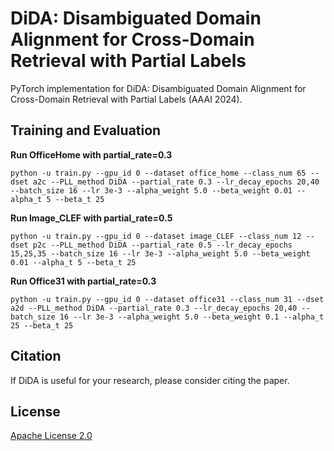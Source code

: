 
# DiDA: Disambiguated Domain Alignment for Cross-Domain Retrieval with Partial Labels
PyTorch implementation for DiDA: Disambiguated Domain Alignment for Cross-Domain Retrieval with Partial Labels (AAAI 2024).


## Training and Evaluation
**Run OfficeHome with partial_rate=0.3**
```shell
python -u train.py --gpu_id 0 --dataset office_home --class_num 65 --dset a2c --PLL_method DiDA --partial_rate 0.3 --lr_decay_epochs 20,40 --batch_size 16 --lr 3e-3 --alpha_weight 5.0 --beta_weight 0.01 --alpha_t 5 --beta_t 25
```


**Run Image_CLEF with partial_rate=0.5**
```shell
python -u train.py --gpu_id 0 --dataset image_CLEF --class_num 12 --dset p2c --PLL_method DiDA --partial_rate 0.5 --lr_decay_epochs 15,25,35 --batch_size 16 --lr 3e-3 --alpha_weight 5.0 --beta_weight 0.01 --alpha_t 5 --beta_t 25 
```


**Run Office31 with partial_rate=0.3**
```shell
python -u train.py --gpu_id 0 --dataset office31 --class_num 31 --dset a2d --PLL_method DiDA --partial_rate 0.3 --lr_decay_epochs 20,40 --batch_size 16 --lr 3e-3 --alpha_weight 5.0 --beta_weight 0.1 --alpha_t 25 --beta_t 25
```

## Citation
If DiDA is useful for your research, please consider citing the paper.

## License
[Apache License 2.0](http://www.apache.org/licenses/LICENSE-2.0)






